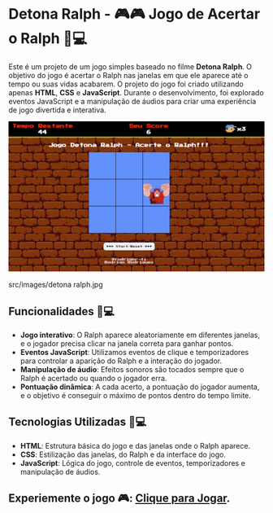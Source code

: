 # Detona Ralph - 🎮🎮 Jogo de Acertar o Ralph 🎯💻

Este é um projeto de um jogo simples baseado no filme **Detona Ralph**. O objetivo do jogo é acertar o Ralph nas janelas em que ele aparece até o tempo ou suas vidas acabarem. O projeto do jogo foi criado utilizando apenas **HTML**, **CSS** e **JavaScript**. Durante o desenvolvimento, foi explorado eventos JavaScript e a manipulação de áudios para criar uma experiência de jogo divertida e interativa.

![image](https://raw.githubusercontent.com/rodrigor-ti/jogo-detona-ralph/refs/heads/main/src/images/detona%20ralph.jpg)

src/images/detona ralph.jpg

## Funcionalidades 🎯💻

- **Jogo interativo**: O Ralph aparece aleatoriamente em diferentes janelas, e o jogador precisa clicar na janela correta para ganhar pontos.
- **Eventos JavaScript**: Utilizamos eventos de clique e temporizadores para controlar a aparição do Ralph e a interação do jogador.
- **Manipulação de áudio**: Efeitos sonoros são tocados sempre que o Ralph é acertado ou quando o jogador erra.
- **Pontuação dinâmica**: A cada acerto, a pontuação do jogador aumenta, e o objetivo é conseguir o máximo de pontos dentro do tempo limite.

## Tecnologias Utilizadas 🎯💻

- **HTML**: Estrutura básica do jogo e das janelas onde o Ralph aparece.
- **CSS**: Estilização das janelas, do Ralph e da interface do jogo.
- **JavaScript**: Lógica do jogo, controle de eventos, temporizadores e manipulação de áudios.

## Experiemente o jogo 🎮: [Clique para Jogar](https://rodrigor-ti.github.io/jogo-detona-ralph/). 

